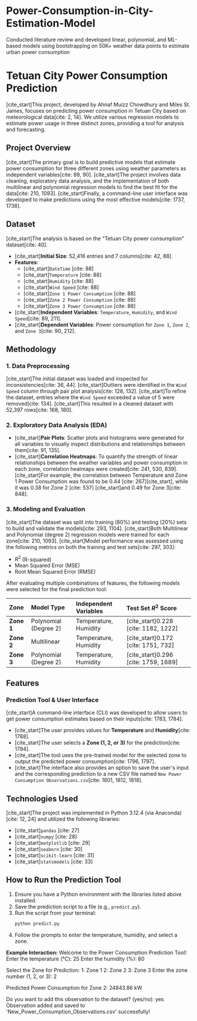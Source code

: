 # Power-Consumption-in-City-Estimation-Model
Conducted literature review and developed linear, polynomial, and ML-based models using bootstrapping on 50K+ weather data points to estimate urban power consumption
# Tetuan City Power Consumption Prediction

[cite_start]This project, developed by Ahnaf Muizz Chowdhury and Miles St. James, focuses on predicting power consumption in Tetuan City based on meteorological data[cite: 2, 14]. We utilize various regression models to estimate power usage in three distinct zones, providing a tool for analysis and forecasting.

## Project Overview

[cite_start]The primary goal is to build predictive models that estimate power consumption for three different zones using weather parameters as independent variables[cite: 89, 90]. [cite_start]The project involves data cleaning, exploratory data analysis, and the implementation of both multilinear and polynomial regression models to find the best fit for the data[cite: 210, 1093]. [cite_start]Finally, a command-line user interface was developed to make predictions using the most effective models[cite: 1737, 1738].

## Dataset

[cite_start]The analysis is based on the "Tetuan City power consumption" dataset[cite: 40].

* [cite_start]**Initial Size**: 52,416 entries and 7 columns[cite: 42, 88].
* **Features**:
    * [cite_start]`DateTime` [cite: 88]
    * [cite_start]`Temperature` [cite: 88]
    * [cite_start]`Humidity` [cite: 88]
    * [cite_start]`Wind Speed` [cite: 88]
    * [cite_start]`Zone 1 Power Consumption` [cite: 88]
    * [cite_start]`Zone 2 Power Consumption` [cite: 88]
    * [cite_start]`Zone 3 Power Consumption` [cite: 88]
* [cite_start]**Independent Variables**: `Temperature`, `Humidity`, and `Wind Speed`[cite: 89, 211].
* [cite_start]**Dependent Variables**: Power consumption for `Zone 1`, `Zone 2`, and `Zone 3`[cite: 90, 212].

## Methodology

### 1. Data Preprocessing

[cite_start]The initial dataset was loaded and inspected for inconsistencies[cite: 36, 44]. [cite_start]Outliers were identified in the `Wind Speed` column through pair plot analysis[cite: 128, 132]. [cite_start]To refine the dataset, entries where the `Wind Speed` exceeded a value of 5 were removed[cite: 134]. [cite_start]This resulted in a cleaned dataset with 52,397 rows[cite: 168, 180].

### 2. Exploratory Data Analysis (EDA)

* [cite_start]**Pair Plots**: Scatter plots and histograms were generated for all variables to visually inspect distributions and relationships between them[cite: 91, 135].
* [cite_start]**Correlation Heatmaps**: To quantify the strength of linear relationships between the weather variables and power consumption in each zone, correlation heatmaps were created[cite: 241, 530, 839]. [cite_start]For example, the correlation between Temperature and Zone 1 Power Consumption was found to be 0.44 [cite: 267][cite_start], while it was 0.38 for Zone 2 [cite: 537] [cite_start]and 0.49 for Zone 3[cite: 848].

### 3. Modeling and Evaluation

[cite_start]The dataset was split into training (80%) and testing (20%) sets to build and validate the models[cite: 293, 1104]. [cite_start]Both Multilinear and Polynomial (degree 2) regression models were trained for each zone[cite: 210, 1093]. [cite_start]Model performance was assessed using the following metrics on both the training and test sets[cite: 297, 303]:
* $R^2$ (R-squared)
* Mean Squared Error (MSE)
* Root Mean Squared Error (RMSE)

After evaluating multiple combinations of features, the following models were selected for the final prediction tool:

| Zone | Model Type | Independent Variables | Test Set $R^2$ Score |
| :--- | :--- | :--- | :--- |
| **Zone 1** | Polynomial (Degree 2) | Temperature, Humidity | [cite_start]0.228 [cite: 1182, 1222] |
| **Zone 2** | Multilinear | Temperature, Humidity | [cite_start]0.172 [cite: 1751, 732] |
| **Zone 3** | Polynomial (Degree 2) | Temperature, Humidity | [cite_start]0.296 [cite: 1759, 1689] |

## Features

### Prediction Tool & User Interface

[cite_start]A command-line interface (CLI) was developed to allow users to get power consumption estimates based on their inputs[cite: 1783, 1784].

* [cite_start]The user provides values for **Temperature** and **Humidity**[cite: 1788].
* [cite_start]The user selects a **Zone (1, 2, or 3)** for the prediction[cite: 1794].
* [cite_start]The tool uses the pre-trained model for the selected zone to output the predicted power consumption[cite: 1796, 1797].
* [cite_start]The interface also provides an option to save the user's input and the corresponding prediction to a new CSV file named `New Power Consumption Observations.csv`[cite: 1801, 1812, 1818].

## Technologies Used

[cite_start]The project was implemented in Python 3.12.4 (via Anaconda) [cite: 12, 24] and utilized the following libraries:
* [cite_start]`pandas` [cite: 27]
* [cite_start]`numpy` [cite: 28]
* [cite_start]`matplotlib` [cite: 29]
* [cite_start]`seaborn` [cite: 30]
* [cite_start]`scikit-learn` [cite: 31]
* [cite_start]`statsmodels` [cite: 33]

## How to Run the Prediction Tool

1.  Ensure you have a Python environment with the libraries listed above installed.
2.  Save the prediction script to a file (e.g., `predict.py`).
3.  Run the script from your terminal:
    ```bash
    python predict.py
    ```
4.  Follow the prompts to enter the temperature, humidity, and select a zone.

**Example Interaction:**
Welcome to the Power Consumption Prediction Tool!
Enter the temperature (°C): 25
Enter the humidity (%): 80

Select the Zone for Prediction:
1: Zone 1
2: Zone 2
3: Zone 3
Enter the zone number (1, 2, or 3): 2

Predicted Power Consumption for Zone 2: 24843.86 kW

Do you want to add this observation to the dataset? (yes/no): yes
Observation added and saved to 'New_Power_Consumption_Observations.csv' successfully!
